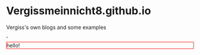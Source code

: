 # Vergissmeinnicht8.github.io
Vergiss's own blogs and some examples
<!DOCTYPE html>
<html>
  <head>
    <meta charset="UTF-8">'
    <title></title>
    <style type="text/css">
      div{
        border: 1px solid red;
      }
    </style>
  </head>
    
  <body>
    <div>
      hello!
    </div>
  </body>
</html>
